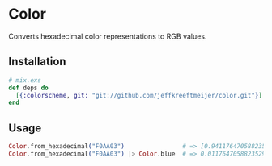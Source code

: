 # Color

Converts hexadecimal color representations to RGB values.

## Installation

``` elixir
# mix.exs
def deps do
  [{:colorscheme, git: "git://github.com/jeffkreeftmeijer/color.git"}]
end
```

## Usage

``` elixir
Color.from_hexadecimal("F0AA03")                # => [0.9411764705882353, 0.6666666666666666, 0.011764705882352941]
Color.from_hexadecimal("F0AA03") |> Color.blue  # => 0.011764705882352941
```
